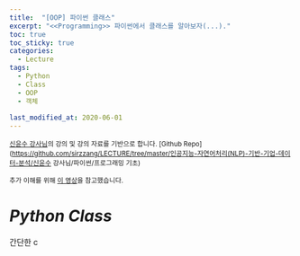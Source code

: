 ```yaml
---
title:  "[OOP] 파이썬 클래스"
excerpt: "<<Programming>> 파이썬에서 클래스를 알아보자(...)."
toc: true
toc_sticky: true
categories:
  - Lecture
tags:
  - Python
  - Class
  - OOP
  - 객체
  
last_modified_at: 2020-06-01
---
```




<sup>[신윤수 강사님](ys@betweak.com)의 강의 및 강의 자료를 기반으로 합니다. [Github Repo](https://github.com/sirzzang/LECTURE/tree/master/인공지능-자연어처리(NLP)-기반-기업-데이터-분석/신윤수 강사님/파이썬/프로그래밍 기초)</sup>

<sup>추가 이해를 위해 [이 영상](https://www.youtube.com/watch?v=ZDa-Z5JzLYM)을 참고했습니다.</sup>

# _Python Class_





 간단한 c

